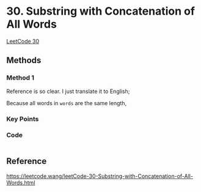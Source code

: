 # 30. Substring with Concatenation of All Words

[LeetCode 30](https://leetcode.com/problems/substring-with-concatenation-of-all-words/)


## Methods

### Method 1
Reference is so clear. I just translate it to English; 

Because all words in `words` are the same length, 

### Key Points


### Code
```java


```


## Reference
https://leetcode.wang/leetCode-30-Substring-with-Concatenation-of-All-Words.html